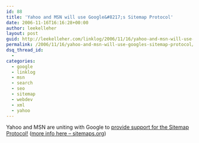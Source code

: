 ```yaml
---
id: 88
title: 'Yahoo and MSN will use Google&#8217;s Sitemap Protocol'
date: 2006-11-16T16:16:28+00:00
author: leekelleher
layout: post
guid: http://leekelleher.com/linklog/2006/11/16/yahoo-and-msn-will-use-googles-sitemap-protocol/
permalink: /2006/11/16/yahoo-and-msn-will-use-googles-sitemap-protocol/
dsq_thread_id:
  - 
categories:
  - google
  - linklog
  - msn
  - search
  - seo
  - sitemap
  - webdev
  - xml
  - yahoo
---
```

Yahoo and MSN are uniting with Google to [provide support for the Sitemap Protocol!](http://googlewebmastercentral.blogspot.com/2006/11/joint-support-for-sitemap-protocol.html) ([more info here &#8211; sitemaps.org](http://www.sitemaps.org/))